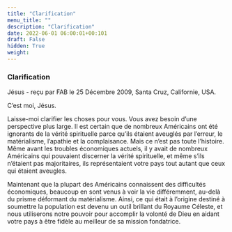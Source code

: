 ```yaml
---
title: "Clarification"
menu_title: ""
description: "Clarification"
date: 2022-06-01 06:00:01+00:101
draft: False
hidden: True
weight:
---
```

### Clarification

Jésus - reçu par FAB le 25 Décembre 2009, Santa Cruz, Californie, USA.

C’est moi, Jésus.

Laisse-moi clarifier les choses pour vous. Vous avez besoin d’une perspective plus large. Il est certain que de nombreux Américains ont été ignorants de la vérité spirituelle parce qu’ils étaient aveuglés par l’erreur, le matérialisme, l’apathie et la complaisance. Mais ce n’est pas toute l’histoire. Même avant les troubles économiques actuels, il y avait de nombreux Américains qui pouvaient discerner la vérité spirituelle, et même s’ils n’étaient pas majoritaires, ils représentaient votre pays tout autant que ceux qui étaient aveugles.

Maintenant que la plupart des Américains connaissent des difficultés économiques, beaucoup en sont venus à voir la vie différemment, au-delà du prisme déformant du matérialisme. Ainsi, ce qui était à l’origine destiné à soumettre la population est devenu un outil brillant du Royaume Céleste, et nous utiliserons notre pouvoir pour accomplir la volonté de Dieu en aidant votre pays à être fidèle au meilleur de sa mission fondatrice.